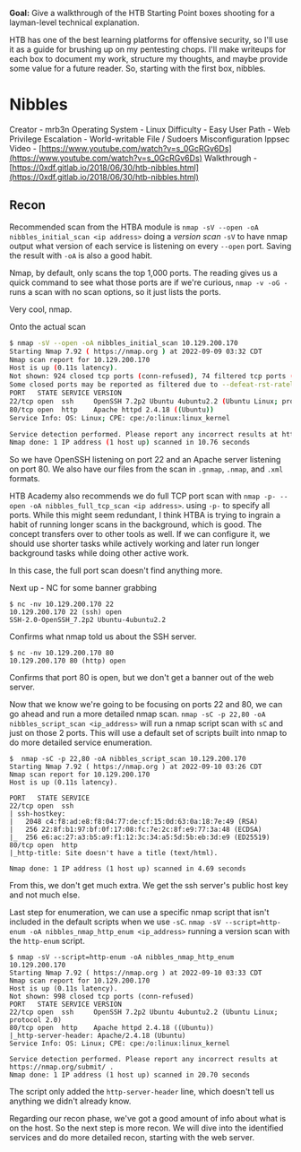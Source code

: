 **Goal:** Give a walkthrough of the HTB Starting Point boxes shooting for a layman-level technical explanation.

HTB has one of the best learning platforms for offensive security, so I'll use it as a guide for brushing up on my pentesting chops. I'll make writeups for each box to document my work, structure my thoughts, and maybe provide some value for a future reader. So, starting with the first box, nibbles.   

# Nibbles
Creator - mrb3n
Operating System - Linux
Difficulty - Easy
User Path - Web
Privilege Escalation - World-writable File / Sudoers Misconfiguration
Ippsec Video - [https://www.youtube.com/watch?v=s_0GcRGv6Ds](https://www.youtube.com/watch?v=s_0GcRGv6Ds)
Walkthrough - [https://0xdf.gitlab.io/2018/06/30/htb-nibbles.html](https://0xdf.gitlab.io/2018/06/30/htb-nibbles.html)

## Recon
Recommended scan from the HTBA module is `nmap -sV --open -oA nibbles_initial_scan <ip address>` doing a *version scan* `-sV` to have nmap output what version of each service is listening on every `--open` port. Saving the result with `-oA` is also a good habit.

Nmap, by default, only scans the top 1,000 ports. The reading gives us a quick command to see what those ports are if we're curious, `nmap -v -oG -` runs a scan with no scan options, so it just lists the ports.

Very cool, nmap.

Onto the actual scan

```bash
$ nmap -sV --open -oA nibbles_initial_scan 10.129.200.170
Starting Nmap 7.92 ( https://nmap.org ) at 2022-09-09 03:32 CDT
Nmap scan report for 10.129.200.170
Host is up (0.11s latency).
Not shown: 924 closed tcp ports (conn-refused), 74 filtered tcp ports (no-response)
Some closed ports may be reported as filtered due to --defeat-rst-ratelimit
PORT   STATE SERVICE VERSION
22/tcp open  ssh     OpenSSH 7.2p2 Ubuntu 4ubuntu2.2 (Ubuntu Linux; protocol 2.0)
80/tcp open  http    Apache httpd 2.4.18 ((Ubuntu))
Service Info: OS: Linux; CPE: cpe:/o:linux:linux_kernel

Service detection performed. Please report any incorrect results at https://nmap.org/submit/ .
Nmap done: 1 IP address (1 host up) scanned in 10.76 seconds

```

So we have OpenSSH listening on port 22 and an Apache server listening on port 80. We also have our files from the scan in `.gnmap`, `.nmap`, and `.xml` formats. 

HTB Academy also recommends we do full TCP port scan with `nmap -p- --open -oA nibbles_full_tcp_scan <ip address>`. using `-p-` to specify all ports. While this might seem redundant, I think HTBA is trying to ingrain a habit of running longer scans in the background, which is good. The concept transfers over to other tools as well. If we can configure it, we should use shorter tasks while actively working and later run longer background tasks while doing other active work.

In this case, the full port scan doesn't find anything more.

Next up - NC for some banner grabbing

```shell
$ nc -nv 10.129.200.170 22
10.129.200.170 22 (ssh) open
SSH-2.0-OpenSSH_7.2p2 Ubuntu-4ubuntu2.2
```

Confirms what nmap told us about the SSH server.

```shell
$ nc -nv 10.129.200.170 80
10.129.200.170 80 (http) open
```

Confirms that port 80 is open, but we don't get a banner out of the web server.

Now that we know we're going to be focusing on ports 22 and 80, we can go ahead and run a more detailed nmap scan. `nmap -sC -p 22,80 -oA nibbles_script_scan <ip_address>` will run a nmap script scan with `sC` and just on those 2 ports. This will use a default set of scripts built into nmap to do more detailed service enumeration.

```shell
$  nmap -sC -p 22,80 -oA nibbles_script_scan 10.129.200.170
Starting Nmap 7.92 ( https://nmap.org ) at 2022-09-10 03:26 CDT
Nmap scan report for 10.129.200.170
Host is up (0.11s latency).

PORT   STATE SERVICE
22/tcp open  ssh
| ssh-hostkey: 
|   2048 c4:f8:ad:e8:f8:04:77:de:cf:15:0d:63:0a:18:7e:49 (RSA)
|   256 22:8f:b1:97:bf:0f:17:08:fc:7e:2c:8f:e9:77:3a:48 (ECDSA)
|_  256 e6:ac:27:a3:b5:a9:f1:12:3c:34:a5:5d:5b:eb:3d:e9 (ED25519)
80/tcp open  http
|_http-title: Site doesn't have a title (text/html).

Nmap done: 1 IP address (1 host up) scanned in 4.69 seconds
```

From this, we don't get much extra. We get the ssh server's public host key and not much else.

Last step for enumeration, we can use a specific nmap script that isn't included in the default scripts when we use `-sC`. `nmap -sV --script=http-enum -oA nibbles_nmap_http_enum <ip_address>` running a version scan with the `http-enum` script.

```shell
$ nmap -sV --script=http-enum -oA nibbles_nmap_http_enum 10.129.200.170
Starting Nmap 7.92 ( https://nmap.org ) at 2022-09-10 03:33 CDT
Nmap scan report for 10.129.200.170
Host is up (0.11s latency).
Not shown: 998 closed tcp ports (conn-refused)
PORT   STATE SERVICE VERSION
22/tcp open  ssh     OpenSSH 7.2p2 Ubuntu 4ubuntu2.2 (Ubuntu Linux; protocol 2.0)
80/tcp open  http    Apache httpd 2.4.18 ((Ubuntu))
|_http-server-header: Apache/2.4.18 (Ubuntu)
Service Info: OS: Linux; CPE: cpe:/o:linux:linux_kernel

Service detection performed. Please report any incorrect results at https://nmap.org/submit/ .
Nmap done: 1 IP address (1 host up) scanned in 20.70 seconds

```

The script only added the `http-server-header` line, which doesn't tell us anything we didn't already know. 

Regarding our recon phase, we've got a good amount of info about what is on the host. So the next step is more recon. We will dive into the identified services and do more detailed recon, starting with the web server.